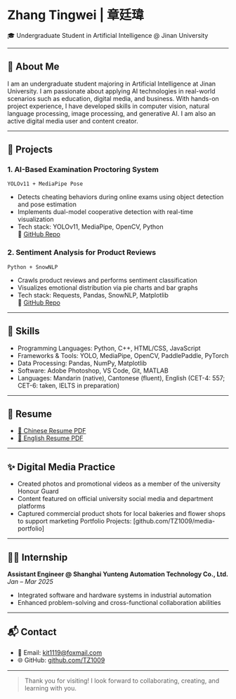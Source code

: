 # Zhang Tingwei | 章廷瑋

🎓 Undergraduate Student in Artificial Intelligence @ Jinan University  

---

## 👋 About Me

I am an undergraduate student majoring in Artificial Intelligence at Jinan University. I am passionate about applying AI technologies in real-world scenarios such as education, digital media, and business. With hands-on project experience, I have developed skills in computer vision, natural language processing, image processing, and generative AI. I am also an active digital media user and content creator.

---

## 💼 Projects

### 1. AI-Based Examination Proctoring System  
`YOLOv11 + MediaPipe Pose`  
- Detects cheating behaviors during online exams using object detection and pose estimation  
- Implements dual-model cooperative detection with real-time visualization  
- Tech stack: YOLOv11, MediaPipe, OpenCV, Python  
🔗 [GitHub Repo](https://github.com/TZ1009/ai-proctoring-system)

### 2. Sentiment Analysis for Product Reviews  
`Python + SnowNLP`  
- Crawls product reviews and performs sentiment classification  
- Visualizes emotional distribution via pie charts and bar graphs  
- Tech stack: Requests, Pandas, SnowNLP, Matplotlib  
🔗 [GitHub Repo](https://github.com/TZ1009/sentiment-analysis)

---

## 🧪 Skills

- Programming Languages: Python, C++, HTML/CSS, JavaScript  
- Frameworks & Tools: YOLO, MediaPipe, OpenCV, PaddlePaddle, PyTorch  
- Data Processing: Pandas, NumPy, Matplotlib  
- Software: Adobe Photoshop, VS Code, Git, MATLAB  
- Languages: Mandarin (native), Cantonese (fluent), English (CET-4: 557; CET-6: taken, IELTS in preparation)

---

## 📄 Resume

- [📄 Chinese Resume PDF](./resume_cn.pdf)  
- [📄 English Resume PDF](./resume_en.pdf)

---

## ✨ Digital Media Practice

- Created photos and promotional videos as a member of the university Honour Guard  
- Content featured on official university social media and department platforms  
- Captured commercial product shots for local bakeries and flower shops to support marketing
Portfolio Projects: [github.com/TZ1009/media-portfolio]

---

## 🧑‍💼 Internship

**Assistant Engineer @ Shanghai Yunteng Automation Technology Co., Ltd.**  
*Jan – Mar 2025*  
- Integrated software and hardware systems in industrial automation  
- Enhanced problem-solving and cross-functional collaboration abilities

---

## 📬 Contact

- 📧 Email: kit1119@foxmail.com  
- 🌐 GitHub: [github.com/TZ1009](https://github.com/TZ1009)  

---

> Thank you for visiting! I look forward to collaborating, creating, and learning with you.
